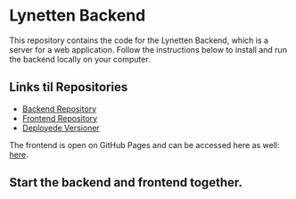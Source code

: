 # Lynetten Backend

This repository contains the code for the Lynetten Backend, which is a server for a web application. Follow the instructions below to install and run the backend locally on your computer.

## Links til Repositories
- [Backend Repository](https://github.com/MadsFolkmann/biograf-backend-AEM)
- [Frontend Repository](https://github.com/MadsFolkmann/biograf-frontend-AEM)
- [Deployede Versioner](https://kind-cliff-0dab30103.4.azurestaticapps.net/)

The frontend is open on GitHub Pages and can be accessed here as well: [here](https://madsfolkmann.github.io/biograf-frontend-AEM/).

## Start the backend and frontend together.
